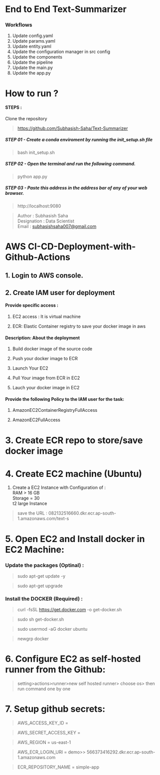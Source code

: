 # End to End Text-Summarizer

### Workflows

1. Update config.yaml
2. Update params.yaml
3. Update entity.yaml
4. Update the configuration manager in src config
5. Update the components
6. Update the pipeline
7. Update the main.py
8. Update the app.py


# How to run ? 

#### STEPS : 
Clone the repository
> https://github.com/Subhasish-Saha/Text-Summarizer

##### STEP 01 - Create a conda enviroment by running the init_setup.sh file
> bash init_setup.sh

##### STEP 02 - Open the terminal and run the following command.
> python app.py

##### STEP 03 - Paste this address in the address bar of any of your web browser.
> http://localhost:9080

>Author : Subhasish Saha <br>
>Designation : Data Scientist <br>
>Email : subhasishsaha007@gmail.com

# AWS CI-CD-Deployment-with-Github-Actions

## 1. Login to AWS console.
## 2. Create IAM user for deployment
#### Provide specific access : 

1. EC2 access : It is virtual machine

2. ECR: Elastic Container registry to save your docker image in aws


#### Description: About the deployment

1. Build docker image of the source code

2. Push your docker image to ECR

3. Launch Your EC2 

4. Pull Your image from ECR in EC2

5. Lauch your docker image in EC2

#### Provide the following Policy to the IAM user for the task:

1. AmazonEC2ContainerRegistryFullAccess

2. AmazonEC2FullAccess

# 3. Create ECR repo to store/save docker image


# 4. Create EC2 machine (Ubuntu)
1. Create a EC2 Instance with Configuration of :<br>
RAM > 16 GB <br>
Storage = 30 <br>
t2 large Instance 

> save the URL : 082132516660.dkr.ecr.ap-south-1.amazonaws.com/text-s
# 5. Open EC2 and Install docker in EC2 Machine:
### Update the packages (Optinal) : 

> sudo apt-get update -y

> sudo apt-get upgrade

### Install the DOCKER (Required) : 

> curl -fsSL https://get.docker.com -o get-docker.sh

> sudo sh get-docker.sh

> sudo usermod -aG docker ubuntu

> newgrp docker

# 6. Configure EC2 as self-hosted runner from the Github:
 > setting>actions>runner>new self hosted runner> choose os> then run command one by one

# 7. Setup github secrets:
> AWS_ACCESS_KEY_ID =

> AWS_SECRET_ACCESS_KEY =

> AWS_REGION = us-east-1

> AWS_ECR_LOGIN_URI = demo>>  566373416292.dkr.ecr.ap-south-1.amazonaws.com

> ECR_REPOSITORY_NAME = simple-app
